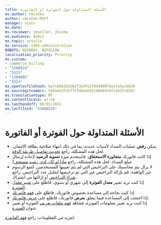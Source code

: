 ```yaml
---
title: الأسئلة المتداولة حول الفوترة أو الفاتورة
ms.author: cmcatee
author: cmcatee-MSFT
manager: scotv
ms.date: ''
ms.reviewer: jmueller, jkinma
ms.audience: Admin
ms.topic: article
ms.service: o365-administration
ROBOTS: NOINDEX, NOFOLLOW
localization_priority: Priority
ms.custom:
- commerce_billing
- "1500024"
- "5525"
- "1500005"
- "5523"
ms.openlocfilehash: 6a7c6683b2b82f3e3fe270d4909f5ecfa5acb639
ms.sourcegitcommit: 540a4e2515f7cfddee65519046454fc4437cd287
ms.translationtype: MT
ms.contentlocale: ar-SA
ms.lasthandoff: 08/01/2021
ms.locfileid: "53688529"
---
```

# <a name="billing-or-invoice-faq"></a>الأسئلة المتداولة حول الفوترة أو الفاتورة

- يمكن **رفض** عمليات السداد لأسباب عديدة، بما في ذلك انتهاء صلاحية بطاقة الائتمان. لحل هذه المشكلة، راجع [تحديث تفاصيل طريقة الدفع](/microsoft-365/commerce/billing-and-payments/manage-payment-methods#update-payment-method-details).
- إذا كانت فاتورتك **متجاوزة الاستحقاق**، فاستخدم ميزة **تسوية الرصيد** لإعادة إرسال مبلغ السداد. لحل هذه المشكلة، راجع [ماذا لو كان لدي رصيد مستحق؟](/microsoft-365/commerce/billing-and-payments/pay-for-your-subscription#what-if-i-have-an-outstanding-balance)
- لا يزال يتم محاسبتك على التراخيص التي لم يتم تعيينها للمستخدمين. لمنع الرسوم غير الواهمة، قم بإزالة التراخيص غير التي تم ترخيصها لتقليل عدد التراخيص. راجع [شراء التراخيص](/microsoft-365/commerce/licenses/buy-licenses) أو إزالتها من اشتراك.
- إذا كنت تريد تغيير **معدل الفوترة** إلى شهري أو سنوي، فاطلع على [تغيير معدل الفوترة](/microsoft-365/commerce/billing-and-payments/change-payment-frequency).
- إذا كنت بحاجة إلى مساعدة بخصوص فاتورتك، فاطلع على [فهم فاتورتك](/microsoft-365/commerce/billing-and-payments/understand-your-invoice2).
- إذا احتجت إلى المساعدة فيما يتعلق **بعرض** فاتورتك، فاطلع على [عرض فاتورتك](/microsoft-365/commerce/billing-and-payments/view-your-bill-or-invoice).
- إذا كنت تريد تغيير معلومات الفوترة، فشاهد [فهم ملفات تعريف](/microsoft-365/commerce/billing-and-payments/manage-billing-profiles) الفوترة أو تغيير عنوان [الفوترة](/microsoft-365/commerce/billing-and-payments/change-your-billing-addresses).

لمزيد من المعلومات، راجع [فهم الفاتورة](/microsoft-365/commerce/billing-and-payments/understand-your-invoice2).